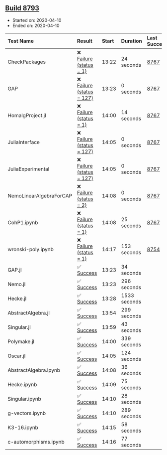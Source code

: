 ## [Build 8793](https://oscarci.mathematik.uni-kl.de/job/oscar/8793/)

* Started on: 2020-04-10
* Ended on: 2020-04-10

| Test Name    | Result | Start | Duration | Last Success | First Failure |
|:-------------|:-------|:------|:---------|:-------------|:--------------|
| CheckPackages | ❌ [Failure (status = 1)](https://oscarci.mathematik.uni-kl.de/job/oscar/8793/artifact/logs/build-8793/CheckPackages.log) | 13:22 | 24 seconds | [8767](https://oscarci.mathematik.uni-kl.de/job/oscar/8767/) | [8768](https://oscarci.mathematik.uni-kl.de/job/oscar/8768/) |
| GAP | ❌ [Failure (status = 127)](https://oscarci.mathematik.uni-kl.de/job/oscar/8793/artifact/logs/build-8793/GAP.log) | 13:23 | 0 seconds | [8767](https://oscarci.mathematik.uni-kl.de/job/oscar/8767/) | [8768](https://oscarci.mathematik.uni-kl.de/job/oscar/8768/) |
| HomalgProject.jl | ❌ [Failure (status = 1)](https://oscarci.mathematik.uni-kl.de/job/oscar/8793/artifact/logs/build-8793/HomalgProject.jl.log) | 14:00 | 14 seconds | [8767](https://oscarci.mathematik.uni-kl.de/job/oscar/8767/) | [8768](https://oscarci.mathematik.uni-kl.de/job/oscar/8768/) |
| JuliaInterface | ❌ [Failure (status = 127)](https://oscarci.mathematik.uni-kl.de/job/oscar/8793/artifact/logs/build-8793/JuliaInterface.log) | 14:05 | 0 seconds | [8767](https://oscarci.mathematik.uni-kl.de/job/oscar/8767/) | [8768](https://oscarci.mathematik.uni-kl.de/job/oscar/8768/) |
| JuliaExperimental | ❌ [Failure (status = 127)](https://oscarci.mathematik.uni-kl.de/job/oscar/8793/artifact/logs/build-8793/JuliaExperimental.log) | 14:05 | 0 seconds | [8767](https://oscarci.mathematik.uni-kl.de/job/oscar/8767/) | [8768](https://oscarci.mathematik.uni-kl.de/job/oscar/8768/) |
| NemoLinearAlgebraForCAP | ❌ [Failure (status = 2)](https://oscarci.mathematik.uni-kl.de/job/oscar/8793/artifact/logs/build-8793/NemoLinearAlgebraForCAP.log) | 14:08 | 0 seconds | [8767](https://oscarci.mathematik.uni-kl.de/job/oscar/8767/) | [8768](https://oscarci.mathematik.uni-kl.de/job/oscar/8768/) |
| CohP1.ipynb | ❌ [Failure (status = 1)](https://oscarci.mathematik.uni-kl.de/job/oscar/8793/artifact/logs/build-8793/CohP1.ipynb.log) | 14:08 | 25 seconds | [8767](https://oscarci.mathematik.uni-kl.de/job/oscar/8767/) | [8768](https://oscarci.mathematik.uni-kl.de/job/oscar/8768/) |
| wronski-poly.ipynb | ❌ [Failure (status = 1)](https://oscarci.mathematik.uni-kl.de/job/oscar/8793/artifact/logs/build-8793/wronski-poly.ipynb.log) | 14:17 | 153 seconds | [8754](https://oscarci.mathematik.uni-kl.de/job/oscar/8754/) | [8755](https://oscarci.mathematik.uni-kl.de/job/oscar/8755/) |
| GAP.jl | ✅ [Success](https://oscarci.mathematik.uni-kl.de/job/oscar/8793/artifact/logs/build-8793/GAP.jl.log) | 13:23 | 34 seconds |  |  |
| Nemo.jl | ✅ [Success](https://oscarci.mathematik.uni-kl.de/job/oscar/8793/artifact/logs/build-8793/Nemo.jl.log) | 13:23 | 296 seconds |  |  |
| Hecke.jl | ✅ [Success](https://oscarci.mathematik.uni-kl.de/job/oscar/8793/artifact/logs/build-8793/Hecke.jl.log) | 13:28 | 1533 seconds |  |  |
| AbstractAlgebra.jl | ✅ [Success](https://oscarci.mathematik.uni-kl.de/job/oscar/8793/artifact/logs/build-8793/AbstractAlgebra.jl.log) | 13:54 | 299 seconds |  |  |
| Singular.jl | ✅ [Success](https://oscarci.mathematik.uni-kl.de/job/oscar/8793/artifact/logs/build-8793/Singular.jl.log) | 13:59 | 43 seconds |  |  |
| Polymake.jl | ✅ [Success](https://oscarci.mathematik.uni-kl.de/job/oscar/8793/artifact/logs/build-8793/Polymake.jl.log) | 14:00 | 339 seconds |  |  |
| Oscar.jl | ✅ [Success](https://oscarci.mathematik.uni-kl.de/job/oscar/8793/artifact/logs/build-8793/Oscar.jl.log) | 14:05 | 124 seconds |  |  |
| AbstractAlgebra.ipynb | ✅ [Success](https://oscarci.mathematik.uni-kl.de/job/oscar/8793/artifact/logs/build-8793/AbstractAlgebra.ipynb.log) | 14:08 | 36 seconds |  |  |
| Hecke.ipynb | ✅ [Success](https://oscarci.mathematik.uni-kl.de/job/oscar/8793/artifact/logs/build-8793/Hecke.ipynb.log) | 14:09 | 75 seconds |  |  |
| Singular.ipynb | ✅ [Success](https://oscarci.mathematik.uni-kl.de/job/oscar/8793/artifact/logs/build-8793/Singular.ipynb.log) | 14:10 | 28 seconds |  |  |
| g-vectors.ipynb | ✅ [Success](https://oscarci.mathematik.uni-kl.de/job/oscar/8793/artifact/logs/build-8793/g-vectors.ipynb.log) | 14:10 | 289 seconds |  |  |
| K3-16.ipynb | ✅ [Success](https://oscarci.mathematik.uni-kl.de/job/oscar/8793/artifact/logs/build-8793/K3-16.ipynb.log) | 14:15 | 58 seconds |  |  |
| c-automorphisms.ipynb | ✅ [Success](https://oscarci.mathematik.uni-kl.de/job/oscar/8793/artifact/logs/build-8793/c-automorphisms.ipynb.log) | 14:16 | 77 seconds |  |  |
